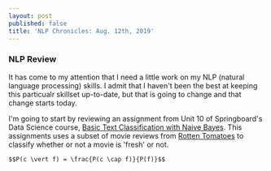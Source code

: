 ```yaml
---
layout: post
published: false
title: 'NLP Chronicles: Aug. 12th, 2019'
---
```

### NLP Review

It has come to my attention that I need a little work on my NLP (natural language processing) skills. I admit that I haven't been the best at keeping this particualr skillset up-to-date, but that is going to change and that change starts today. 

I'm going to start by reviewing an assignment from Unit 10 of Springboard's Data Science course, [Basic Text Classification with Naive Bayes](https://nbviewer.jupyter.org/github/Jearny58/Springboard-DS-Portfolio/blob/master/unit10-machine-learning/naive-bayes-predicting-movie-ratings/naive_bayes/Mini_Project_Naive_Bayes.ipynb). This assignments uses a subset of movie reviews from [Rotten Tomatoes](https://www.rottentomatoes.com/) to classify whether or not a movie is 'fresh' or not.

`$$P(c \vert f) = \frac{P(c \cap f)}{P(f)}$$`
